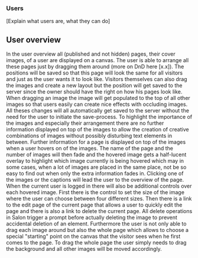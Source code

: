 ### Users

[Explain what users are, what they can do]

## User overview
In the user overview all (published and not hidden) pages, their cover images, of a user are displayed on a canvas. The user is able to arrange all these pages just by dragging them around (more on DnD here [x.x]). The positions will be saved so that this page will look the same for all visitors and just as the user wants it to look like. Visitors themselves can also drag the images and create a new layout but the position will get saved to the server since the owner should have the right on how his pages look like.
When dragging an image the image will get populated to the top of all other images so that users easily can create nice effects with occluding images. All theses changes will all automatically get saved to the server without the need for the user to initiate the save-process.
To highlight the importance of the images and especially their arrangement there are no further information displayed on top of the images to allow the creation of creative combinations of images without possibly disturbing text elements in between.
Further information for a page is displayed on top of the images when a user hovers on of the images. The name of the page and the number of images will then fade and the hovered image gets a half-lucent overlay to highlight which image currently is being hovered which may in some cases, when a lot of images are placed in the same place, not be so easy to find out when only the extra information fades in. Clicking one of the images or the captions will lead the user to the overview of the page.
When the current user is logged in there will also be additional controls over each hovered image. First there is the control to set the size of the image where the user can choose between four different sizes. Then there is a link to the edit page of the current page that allows a user to quickly edit the page and there is also a link to delete the current page. All delete operations in Salon trigger a prompt before actually deleting the image to prevent accidental deletion of an element.
Furthermore the user is not only able to drag each image around but also the whole page which allows to choose a special "starting" point on the canvas that the visitor sees when he first comes to the page. To drag the whole page the user simply needs to drag the background and all other images will be moved accordingly.